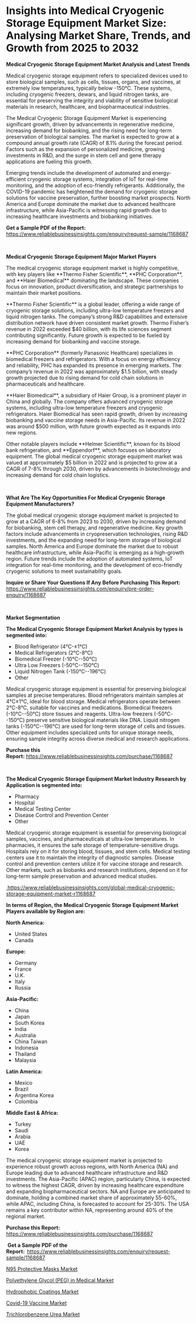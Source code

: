 <p><h1>Insights into Medical Cryogenic Storage Equipment Market Size: Analysing Market Share, Trends, and Growth from 2025 to 2032</h1></p><p><strong>Medical Cryogenic Storage Equipment Market Analysis and Latest Trends</strong></p>
<p><p>Medical cryogenic storage equipment refers to specialized devices used to store biological samples, such as cells, tissues, organs, and vaccines, at extremely low temperatures, typically below -150°C. These systems, including cryogenic freezers, dewars, and liquid nitrogen tanks, are essential for preserving the integrity and viability of sensitive biological materials in research, healthcare, and biopharmaceutical industries.</p><p>The Medical Cryogenic Storage Equipment Market is experiencing significant growth, driven by advancements in regenerative medicine, increasing demand for biobanking, and the rising need for long-term preservation of biological samples. The market is expected to grow at a compound annual growth rate (CAGR) of 8.1% during the forecast period. Factors such as the expansion of personalized medicine, growing investments in R&D, and the surge in stem cell and gene therapy applications are fueling this growth.</p><p>Emerging trends include the development of automated and energy-efficient cryogenic storage systems, integration of IoT for real-time monitoring, and the adoption of eco-friendly refrigerants. Additionally, the COVID-19 pandemic has heightened the demand for cryogenic storage solutions for vaccine preservation, further boosting market prospects. North America and Europe dominate the market due to advanced healthcare infrastructure, while Asia-Pacific is witnessing rapid growth due to increasing healthcare investments and biobanking initiatives.</p></p>
<p><strong>Get a Sample PDF of the Report:&nbsp;</strong> <a href="https://www.reliablebusinessinsights.com/enquiry/request-sample/1168687?utm_campaign=1113&utm_medium=2&utm_source=Github&utm_content=ia&utm_term=20012025&utm_id=medical-cryogenic-storage-equipment">https://www.reliablebusinessinsights.com/enquiry/request-sample/1168687</a></p>
<p>&nbsp;</p>
<p><strong>Medical Cryogenic Storage Equipment Major Market Players</strong></p>
<p><p>The medical cryogenic storage equipment market is highly competitive, with key players like **Thermo Fisher Scientific**, **PHC Corporation**, and **Haier Biomedical** dominating the landscape. These companies focus on innovation, product diversification, and strategic partnerships to maintain their market positions.</p><p>**Thermo Fisher Scientific** is a global leader, offering a wide range of cryogenic storage solutions, including ultra-low temperature freezers and liquid nitrogen tanks. The company’s strong R&D capabilities and extensive distribution network have driven consistent market growth. Thermo Fisher’s revenue in 2022 exceeded $40 billion, with its life sciences segment contributing significantly. Future growth is expected to be fueled by increasing demand for biobanking and vaccine storage.</p><p>**PHC Corporation** (formerly Panasonic Healthcare) specializes in biomedical freezers and refrigerators. With a focus on energy efficiency and reliability, PHC has expanded its presence in emerging markets. The company’s revenue in 2022 was approximately $1.5 billion, with steady growth projected due to rising demand for cold chain solutions in pharmaceuticals and healthcare.</p><p>**Haier Biomedical**, a subsidiary of Haier Group, is a prominent player in China and globally. The company offers advanced cryogenic storage systems, including ultra-low temperature freezers and cryogenic refrigerators. Haier Biomedical has seen rapid growth, driven by increasing biobanking and vaccine storage needs in Asia-Pacific. Its revenue in 2022 was around $500 million, with future growth expected as it expands into new regions.</p><p>Other notable players include **Helmer Scientific**, known for its blood bank refrigeration, and **Eppendorf**, which focuses on laboratory equipment. The global medical cryogenic storage equipment market was valued at approximately $5 billion in 2022 and is projected to grow at a CAGR of 7-8% through 2030, driven by advancements in biotechnology and increasing demand for cold chain logistics.</p></p>
<p>&nbsp;</p>
<p><strong>What Are The Key Opportunities For Medical Cryogenic Storage Equipment Manufacturers?</strong></p>
<p><p>The global medical cryogenic storage equipment market is projected to grow at a CAGR of 6-8% from 2023 to 2030, driven by increasing demand for biobanking, stem cell therapy, and regenerative medicine. Key growth factors include advancements in cryopreservation technologies, rising R&D investments, and the expanding need for long-term storage of biological samples. North America and Europe dominate the market due to robust healthcare infrastructure, while Asia-Pacific is emerging as a high-growth region. Future trends include the adoption of automated systems, IoT integration for real-time monitoring, and the development of eco-friendly cryogenic solutions to meet sustainability goals.</p></p>
<p><strong>Inquire or Share Your Questions If Any Before Purchasing This Report:</strong> <a href="https://www.reliablebusinessinsights.com/enquiry/pre-order-enquiry/1168687?utm_campaign=1113&utm_medium=2&utm_source=Github&utm_content=ia&utm_term=20012025&utm_id=medical-cryogenic-storage-equipment">https://www.reliablebusinessinsights.com/enquiry/pre-order-enquiry/1168687</a></p>
<p>&nbsp;</p>
<p><strong>Market Segmentation</strong></p>
<p><strong>The Medical Cryogenic Storage Equipment Market Analysis by types is segmented into:</strong></p>
<p><ul><li>Blood Refrigerator (4℃-±1℃)</li><li>Medical Refrigerators (2℃-8℃)</li><li>Biomedical Freezer (-10℃--50℃)</li><li>Ultra Low Freezers (-50℃--150℃)</li><li>Liquid Nitrogen Tank (-150℃--196℃)</li><li>Other</li></ul></p>
<p><p>Medical cryogenic storage equipment is essential for preserving biological samples at precise temperatures. Blood refrigerators maintain samples at 4℃±1℃, ideal for blood storage. Medical refrigerators operate between 2℃-8℃, suitable for vaccines and medications. Biomedical freezers (-10℃--50℃) store tissues and reagents. Ultra-low freezers (-50℃--150℃) preserve sensitive biological materials like DNA. Liquid nitrogen tanks (-150℃--196℃) are used for long-term storage of cells and tissues. Other equipment includes specialized units for unique storage needs, ensuring sample integrity across diverse medical and research applications.</p></p>
<p><strong>Purchase this Report:&nbsp;</strong><a href="https://www.reliablebusinessinsights.com/purchase/1168687?utm_campaign=1113&utm_medium=2&utm_source=Github&utm_content=ia&utm_term=20012025&utm_id=medical-cryogenic-storage-equipment">https://www.reliablebusinessinsights.com/purchase/1168687</a></p>
<p>&nbsp;</p>
<p><strong>The Medical Cryogenic Storage Equipment Market Industry Research by Application is segmented into:</strong></p>
<p><ul><li>Pharmacy</li><li>Hospital</li><li>Medical Testing Center</li><li>Disease Control and Prevention Center</li><li>Other</li></ul></p>
<p><p>Medical cryogenic storage equipment is essential for preserving biological samples, vaccines, and pharmaceuticals at ultra-low temperatures. In pharmacies, it ensures the safe storage of temperature-sensitive drugs. Hospitals rely on it for storing blood, tissues, and stem cells. Medical testing centers use it to maintain the integrity of diagnostic samples. Disease control and prevention centers utilize it for vaccine storage and research. Other markets, such as biobanks and research institutions, depend on it for long-term sample preservation and advanced medical studies.</p></p>
<p><a href="https://www.reliablebusinessinsights.com/global-medical-cryogenic-storage-equipment-market-r1168687?utm_campaign=1113&utm_medium=2&utm_source=Github&utm_content=ia&utm_term=20012025&utm_id=medical-cryogenic-storage-equipment">&nbsp;https://www.reliablebusinessinsights.com/global-medical-cryogenic-storage-equipment-market-r1168687</a></p>
<p><strong>In terms of Region, the Medical Cryogenic Storage Equipment Market Players available by Region are:</strong></p>
<p>
    <p> <strong> North America: </strong>
        <ul>
            <li>United States</li>
            <li>Canada</li>
        </ul>
        </p> 
    <p> <strong> Europe: </strong>
        <ul>
            <li>Germany</li>
            <li>France</li>
            <li>U.K.</li>
            <li>Italy</li>
            <li>Russia</li>
        </ul>
        </p> 
    <p> <strong> Asia-Pacific: </strong>
        <ul>
            <li>China</li>
            <li>Japan</li>
            <li>South Korea</li>
            <li>India</li>
            <li>Australia</li>
            <li>China Taiwan</li>
            <li>Indonesia</li>
            <li>Thailand</li>
            <li>Malaysia</li>
        </ul>
        </p> 
    <p> <strong> Latin America: </strong>
        <ul>
            <li>Mexico</li>
            <li>Brazil</li>
            <li>Argentina Korea</li>
            <li>Colombia</li>
        </ul>
        </p> 
    <p> <strong> Middle East & Africa: </strong>
        <ul>
            <li>Turkey</li>
            <li>Saudi</li>
            <li>Arabia</li>
            <li>UAE</li>
            <li>Korea</li>
        </ul>
    </p>
    </p>
<p><p>The medical cryogenic storage equipment market is projected to experience robust growth across regions, with North America (NA) and Europe leading due to advanced healthcare infrastructure and R&D investments. The Asia-Pacific (APAC) region, particularly China, is expected to witness the highest CAGR, driven by increasing healthcare expenditure and expanding biopharmaceutical sectors. NA and Europe are anticipated to dominate, holding a combined market share of approximately 55-60%, while APAC, including China, is forecasted to account for 25-30%. The USA remains a key contributor within NA, representing around 40% of the regional market.</p></p>
<p><strong>Purchase this Report: </strong><a href="https://www.reliablebusinessinsights.com/purchase/1168687?utm_campaign=1113&utm_medium=2&utm_source=Github&utm_content=ia&utm_term=20012025&utm_id=medical-cryogenic-storage-equipment">https://www.reliablebusinessinsights.com/purchase/1168687</a></p>
<p>&nbsp;<strong>Get a Sample PDF of the Report:&nbsp;&nbsp;</strong><a href="https://www.reliablebusinessinsights.com/enquiry/request-sample/1168687?utm_campaign=1113&utm_medium=2&utm_source=Github&utm_content=ia&utm_term=20012025&utm_id=medical-cryogenic-storage-equipment">https://www.reliablebusinessinsights.com/enquiry/request-sample/1168687</a></p>
<p><strong></strong></p>
<p><p><a href="https://github.com/stillsfloria19981/Market-Research-Report-List-1/blob/main/n95-protective-masks-market.md?utm_campaign=1113&utm_medium=2&utm_source=Github&utm_content=ia&utm_term=20012025&utm_id=medical-cryogenic-storage-equipment">N95 Protective Masks Market</a></p><p><a href="https://www.linkedin.com/pulse/polyethylene-glycol-peg-medical-market-report-historical-o18zc?utm_campaign=1113&utm_medium=2&utm_source=Github&utm_content=ia&utm_term=20012025&utm_id=medical-cryogenic-storage-equipment">Polyethylene Glycol (PEG) in Medical Market</a></p><p><a href="https://www.linkedin.com/pulse/hydrophobic-coatings-market-size-type-product-global-industry-uvjhe?utm_campaign=1113&utm_medium=2&utm_source=Github&utm_content=ia&utm_term=20012025&utm_id=medical-cryogenic-storage-equipment">Hydrophobic Coatings Market</a></p><p><a href="https://github.com/triattwood9919/Market-Research-Report-List-1/blob/main/covid-19-vaccine-market.md?utm_campaign=1113&utm_medium=2&utm_source=Github&utm_content=ia&utm_term=20012025&utm_id=medical-cryogenic-storage-equipment">Covid-19 Vaccine Market</a></p><p><a href="https://www.linkedin.com/pulse/close-examination-trichlorobenzene-urea-market-size-scopeprojected-xmz0c?utm_campaign=1113&utm_medium=2&utm_source=Github&utm_content=ia&utm_term=20012025&utm_id=medical-cryogenic-storage-equipment">Trichlorobenzene Urea Market</a></p></p>
